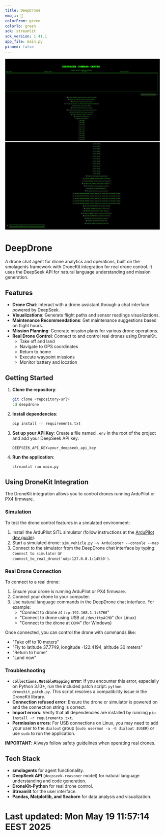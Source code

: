 ```yaml
---
title: DeepDrone
emoji: 🚁
colorFrom: green
colorTo: green
sdk: streamlit
sdk_version: 1.41.1
app_file: main.py
pinned: false
---
```


<div align="center">
  <img src="media/att.1mxvX7ixOaRuDewek4Lq6JseIxapLkfUqn9ZLDUTCWk.png" alt="DeepDrone Interface" width="600"/>
  <img src="media/att.pVXoULsfT5UF13gBL3MU8gcmuYMqnwBcizz2dhry8D4.png" alt="DeepDrone Visualization" width="600"/>
</div>

# DeepDrone

A drone chat agent for drone analytics and operations, built on the smolagents framework with DroneKit integration for real drone control. It uses the DeepSeek API for natural language understanding and mission generation.

## Features

- **Drone Chat**: Interact with a drone assistant through a chat interface powered by DeepSeek.
- **Visualizations**: Generate flight paths and sensor readings visualizations.
- **Maintenance Recommendations**: Get maintenance suggestions based on flight hours.
- **Mission Planning**: Generate mission plans for various drone operations.
- **Real Drone Control**: Connect to and control real drones using DroneKit.
  - Take off and land
  - Navigate to GPS coordinates
  - Return to home
  - Execute waypoint missions
  - Monitor battery and location

## Getting Started

1.  **Clone the repository**:
    ```bash
    git clone <repository-url>
    cd deepdrone
    ```
2.  **Install dependencies**:
    ```bash
    pip install -r requirements.txt
    ```
3.  **Set up your API Key**:
    Create a file named `.env` in the root of the project and add your DeepSeek API key:
    ```
    DEEPSEEK_API_KEY=your_deepseek_api_key
    ```
4.  **Run the application**:
    ```bash
    streamlit run main.py
    ```

## Using DroneKit Integration

The DroneKit integration allows you to control drones running ArduPilot or PX4 firmware.

### Simulation

To test the drone control features in a simulated environment:

1.  Install the ArduPilot SITL simulator (follow instructions at the [ArduPilot dev guide](https://ardupilot.org/dev/docs/setting-up-sitl-on-linux.html)).
2.  Start a simulated drone: `sim_vehicle.py -v ArduCopter --console --map`
3.  Connect to the simulator from the DeepDrone chat interface by typing: `Connect to simulator` or `connect_to_real_drone('udp:127.0.0.1:14550')`.

### Real Drone Connection

To connect to a real drone:

1.  Ensure your drone is running ArduPilot or PX4 firmware.
2.  Connect your drone to your computer.
3.  Use natural language commands in the DeepDrone chat interface. For example:
    - "Connect to drone at `tcp:192.168.1.1:5760`"
    - "Connect to drone using USB at `/dev/ttyACM0`" (for Linux)
    - "Connect to the drone at `COM4`" (for Windows)

Once connected, you can control the drone with commands like:
- "Take off to 10 meters"
- "Fly to latitude 37.7749, longitude -122.4194, altitude 30 meters"
- "Return to home"
- "Land now"

### Troubleshooting

-   **`collections.MutableMapping` error**: If you encounter this error, especially on Python 3.10+, run the included patch script: `python dronekit_patch.py`. This script resolves a compatibility issue in the DroneKit library.
-   **Connection refused error**: Ensure the drone or simulator is powered on and the connection string is correct.
-   **Import errors**: Verify that all dependencies are installed by running `pip install -r requirements.txt`.
-   **Permission errors**: For USB connections on Linux, you may need to add your user to the `dialout` group (`sudo usermod -a -G dialout $USER`) or use `sudo` to run the application.

**IMPORTANT**: Always follow safety guidelines when operating real drones.

## Tech Stack

-   **smolagents** for agent functionality.
-   **DeepSeek API** (`deepseek-reasoner` model) for natural language understanding and code generation.
-   **DroneKit-Python** for real drone control.
-   **Streamlit** for the user interface.
-   **Pandas, Matplotlib, and Seaborn** for data analysis and visualization.

# Last updated: Mon May 19 11:57:14 EEST 2025
